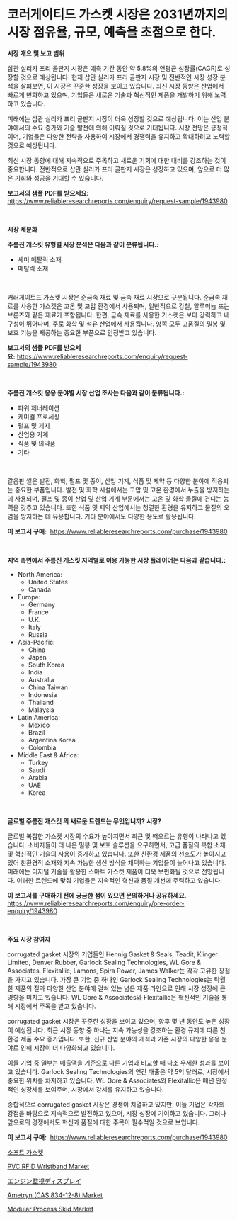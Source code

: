 <p><h1>코러게이티드 가스켓 시장은 2031년까지의 시장 점유율, 규모, 예측을 초점으로 한다.</h1></p><p><strong>시장 개요 및 보고 범위</strong></p>
<p><p>삽관 실리카 프리 골판지 시장은 예측 기간 동안 약 5.8%의 연평균 성장률(CAGR)로 성장할 것으로 예상됩니다. 현재 삽관 실리카 프리 골판지 시장 및 전반적인 시장 성장 분석을 살펴보면, 이 시장은 꾸준한 성장을 보이고 있습니다. 최신 시장 동향은 산업에서 빠르게 변화하고 있으며, 기업들은 새로운 기술과 혁신적인 제품을 개발하기 위해 노력하고 있습니다. </p><p>미래에는 삽관 실리카 프리 골판지 시장이 더욱 성장할 것으로 예상됩니다. 이는 산업 분야에서의 수요 증가와 기술 발전에 의해 이뤄질 것으로 기대됩니다. 시장 전망은 긍정적이며, 기업들은 다양한 전략을 사용하여 시장에서 경쟁력을 유지하고 확대하려고 노력할 것으로 예상됩니다.</p><p>최신 시장 동향에 대해 지속적으로 주목하고 새로운 기회에 대한 대비를 강조하는 것이 중요합니다. 전반적으로 삽관 실리카 프리 골판지 시장은 성장하고 있으며, 앞으로 더 많은 기회와 성공을 기대할 수 있습니다.</p></p>
<p><strong>보고서의 샘플 PDF를 받으세요:</strong> <a href="https://www.reliableresearchreports.com/enquiry/request-sample/1943980">https://www.reliableresearchreports.com/enquiry/request-sample/1943980</a></p>
<p>&nbsp;</p>
<p><strong>시장 세분화</strong></p>
<p><strong>주름진 개스킷 유형별 시장 분석은 다음과 같이 분류됩니다.:</strong></p>
<p><ul><li>세미 메탈릭 소재</li><li>메탈릭 소재</li></ul></p>
<p>&nbsp;</p>
<p><p>커러게이트드 가스켓 시장은 준금속 재료 및 금속 재료 시장으로 구분됩니다. 준금속 재료를 사용한 가스켓은 고온 및 고압 환경에서 사용되며, 일반적으로 강철, 알루미늄 또는 브론즈와 같은 재료가 포함됩니다. 한편, 금속 재료를 사용한 가스켓은 보다 강력하고 내구성이 뛰어나며, 주로 화학 및 석유 산업에서 사용됩니다. 양쪽 모두 고품질의 밀봉 및 보호 기능을 제공하는 중요한 부품으로 인정받고 있습니다.</p></p>
<p><strong>보고서의 샘플 PDF를 받으세요:</strong>&nbsp;<a href="https://www.reliableresearchreports.com/enquiry/request-sample/1943980">https://www.reliableresearchreports.com/enquiry/request-sample/1943980</a></p>
<p>&nbsp;</p>
<p><strong> 주름진 개스킷 응용 분야별 시장 산업 조사는 다음과 같이 분류됩니다.:</strong></p>
<p><ul><li>파워 제너레이션</li><li>케미컬 프로세싱</li><li>펄프 및 제지</li><li>산업용 기계</li><li>식품 및 의약품</li><li>기타</li></ul></p>
<p>&nbsp;</p>
<p><p>갈음판 씰은 발전, 화학, 펄프 및 종이, 산업 기계, 식품 및 제약 등 다양한 분야에 적용되는 중요한 부품입니다. 발전 및 화학 시설에서는 고압 및 고온 환경에서 누출을 방지하는 데 사용되며, 펄프 및 종이 산업 및 산업 기계 부문에서는 고온 및 화학 물질에 견디는 능력을 갖추고 있습니다. 또한 식품 및 제약 산업에서는 청결한 환경을 유지하고 물질의 오염을 방지하는 데 유용합니다. 기타 분야에서도 다양한 용도로 활용됩니다.</p></p>
<p><strong>이 보고서 구매:</strong>&nbsp; <a href="https://www.reliableresearchreports.com/purchase/1943980">https://www.reliableresearchreports.com/purchase/1943980</a></p>
<p>&nbsp;</p>
<p><strong>지역 측면에서 주름진 개스킷 지역별로 이용 가능한 시장 플레이어는 다음과 같습니다.:</strong></p>
<p><ul>
    <li>
        North America:
        <ul>
            <li>United States</li>
            <li>Canada</li>
        </ul>
    </li>
    <li>
        Europe:
        <ul>
            <li>Germany</li>
            <li>France</li>
            <li>U.K.</li>
            <li>Italy</li>
            <li>Russia</li>
        </ul>
    </li>
    <li>
        Asia-Pacific:
        <ul>
            <li>China</li>
            <li>Japan</li>
            <li>South Korea</li>
            <li>India</li>
            <li>Australia</li>
            <li>China Taiwan</li>
            <li>Indonesia</li>
            <li>Thailand</li>
            <li>Malaysia</li>
        </ul>
    </li>
    <li>
        Latin America:
        <ul>
            <li>Mexico</li>
            <li>Brazil</li>
            <li>Argentina Korea</li>
            <li>Colombia</li>
        </ul>
    </li>
    <li>
        Middle East & Africa:
        <ul>
            <li>Turkey</li>
            <li>Saudi</li>
            <li>Arabia</li>
            <li>UAE</li>
            <li>Korea</li>
        </ul>
    </li>
    </ul></p>
<p>&nbsp;</p>
<p><strong>글로벌 주름진 개스킷 의 새로운 트렌드는 무엇입니까? 시장?</strong></p>
<p><p>글로벌 복잡한 가스켓 시장의 수요가 높아지면서 최근 및 떠오르는 유행이 나타나고 있습니다. 소비자들이 더 나은 밀봉 및 보호 솔루션을 요구하면서, 고급 품질의 복합 소재 및 혁신적인 기술의 사용이 증가하고 있습니다. 또한 친환경 제품의 선호도가 높아지고 있어 친환경적 소재와 지속 가능한 생산 방식을 채택하는 기업들이 늘어나고 있습니다. 미래에는 디지털 기술을 활용한 스마트 가스켓 제품이 더욱 보편화될 것으로 전망됩니다. 이러한 트렌드에 맞춰 기업들은 지속적인 혁신과 품질 개선에 주력하고 있습니다.</p></p>
<p><strong>이 보고서를 구매하기 전에 궁금한 점이 있으면 문의하거나 공유하세요.</strong>- <a href="https://www.reliableresearchreports.com/enquiry/pre-order-enquiry/1943980">https://www.reliableresearchreports.com/enquiry/pre-order-enquiry/1943980</a></p>
<p>&nbsp;</p>
<p><strong>주요 시장 참여자</strong></p>
<p><p>corrugated gasket 시장의 기업들인 Hennig Gasket & Seals, Teadit, Klinger Limited, Denver Rubber, Garlock Sealing Technologies, WL Gore & Associates, Flexitallic, Lamons, Spira Power, James Walker는 각각 고유한 장점을 가지고 있습니다. 가장 큰 기업 중 하나인 Garlock Sealing Technologies는 탁월한 제품의 질과 다양한 산업 분야에 걸쳐 있는 넓은 제품 라인으로 인해 시장 성장에 큰 영향을 미치고 있습니다. WL Gore & Associates와 Flexitallic은 혁신적인 기술을 통해 시장에서 주목을 받고 있습니다.</p><p>corrugated gasket 시장은 꾸준한 성장을 보이고 있으며, 향후 몇 년 동안도 높은 성장이 예상됩니다. 최근 시장 동향 중 하나는 지속 가능성을 강조하는 환경 규제에 따른 친환경 제품 수요 증가입니다. 또한, 신규 산업 분야의 개척과 기존 시장의 다양한 응용 분야로 인해 시장이 더 다양화되고 있습니다.</p><p>이들 기업 중 일부는 매출액을 기준으로 다른 기업과 비교할 때 다소 우세한 성과를 보이고 있습니다. Garlock Sealing Technologies의 연간 매출은 약 5억 달러로, 시장에서 중요한 위치를 차지하고 있습니다. WL Gore & Associates와 Flexitallic은 매년 안정적인 성장세를 보여주며, 시장에서 강세를 유지하고 있습니다.</p><p>종합적으로 corrugated gasket 시장은 경쟁이 치열하고 있지만, 이들 기업은 각자의 강점을 바탕으로 지속적으로 발전하고 있으며, 시장 성장에 기여하고 있습니다. 그러나 앞으로의 경쟁에서도 혁신과 품질에 대한 주목이 필수적일 것으로 보입니다.</p></p>
<p><strong>이 보고서 구매:</strong>&nbsp;&nbsp;<a href="https://www.reliableresearchreports.com/purchase/1943980">https://www.reliableresearchreports.com/purchase/1943980</a></p>
<p><p><a href="https://github.com/FelipeGrrady654556/Market-Research-Report-List-1/blob/main/82506567966.md">소프트 가스켓</a></p><p><a href="https://github.com/zjyglelu/Market-Research-Report-List-2/blob/main/pvc-rfid-wristband-market.md">PVC RFID Wristband Market</a></p><p><a href="https://github.com/vtbvgl20191192/Market-Research-Report-List-1/blob/main/43146788063.md">エンジン監視ディスプレイ</a></p><p><a href="https://issuu.com/reportprime-2/docs/ametryn-cas-834-12-8-market-size-2030.pptx">Ametryn (CAS 834-12-8) Market</a></p><p><a href="https://view.publitas.com/reportprime-1/modular-process-skid-market-size-share-trends-analysis-report-by-application-regional-outlook-competitive-strategies-and-segment-forecasts-2024-2031/">Modular Process Skid Market</a></p></p>
